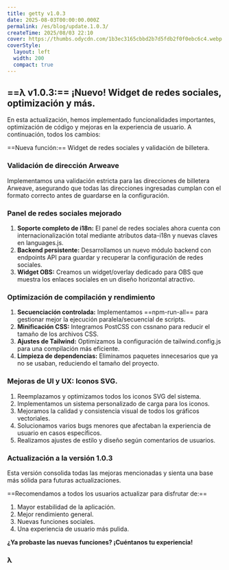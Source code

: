 ```yaml
---
title: getty v1.0.3
date: 2025-08-03T00:00:00.000Z
permalink: /es/blog/update.1.0.3/
createTime: 2025/08/03 22:10
cover: https://thumbs.odycdn.com/1b3ec3165cbbd2b7d5fdb2f0f0ebc6c4.webp
coverStyle:
  layout: left
  width: 200
  compact: true
---
```


## ==λ v1.0.3:== ¡Nuevo! Widget de redes sociales, optimización y más.

En esta actualización, hemos implementado funcionalidades importantes, optimización de código y mejoras en la experiencia de usuario. A continuación, todos los cambios:

==Nueva función:== Widget de redes sociales y validación de billetera.

### Validación de dirección Arweave

Implementamos una validación estricta para las direcciones de billetera Arweave, asegurando que todas las direcciones ingresadas cumplan con el formato correcto antes de guardarse en la configuración.

### Panel de redes sociales mejorado

1. **Soporte completo de i18n:** El panel de redes sociales ahora cuenta con internacionalización total mediante atributos data-i18n y nuevas claves en languages.js.
2. **Backend persistente:** Desarrollamos un nuevo módulo backend con endpoints API para guardar y recuperar la configuración de redes sociales.
3. **Widget OBS:** Creamos un widget/overlay dedicado para OBS que muestra los enlaces sociales en un diseño horizontal atractivo.

### Optimización de compilación y rendimiento

1. **Secuenciación controlada:** Implementamos ==npm-run-all== para gestionar mejor la ejecución paralela/secuencial de scripts.
2. **Minificación CSS:** Integramos PostCSS con cssnano para reducir el tamaño de los archivos CSS.
3. **Ajustes de Tailwind:** Optimizamos la configuración de tailwind.config.js para una compilación más eficiente.
4. **Limpieza de dependencias:** Eliminamos paquetes innecesarios que ya no se usaban, reduciendo el tamaño del proyecto.

### Mejoras de UI y UX: Iconos SVG.

1. Reemplazamos y optimizamos todos los iconos SVG del sistema.
2. Implementamos un sistema personalizado de carga para los iconos.
3. Mejoramos la calidad y consistencia visual de todos los gráficos vectoriales.
4. Solucionamos varios bugs menores que afectaban la experiencia de usuario en casos específicos.
5. Realizamos ajustes de estilo y diseño según comentarios de usuarios.

### Actualización a la versión 1.0.3

Esta versión consolida todas las mejoras mencionadas y sienta una base más sólida para futuras actualizaciones.

==Recomendamos a todos los usuarios actualizar para disfrutar de:==

1. Mayor estabilidad de la aplicación.
2. Mejor rendimiento general.
3. Nuevas funciones sociales.
4. Una experiencia de usuario más pulida.

**¿Ya probaste las nuevas funciones? ¡Cuéntanos tu experiencia!**

### **λ**
